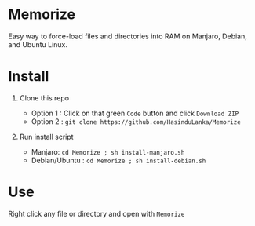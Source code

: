 # Memorize

Easy way to force-load files and directories into RAM on Manjaro, Debian, and Ubuntu Linux.

# Install

1. Clone this repo
   - Option 1 : Click on that green `Code` button and click `Download ZIP`
   - Option 2 : `git clone https://github.com/HasinduLanka/Memorize`
   
2. Run install script
   - Manjaro: `cd Memorize ; sh install-manjaro.sh`
   - Debian/Ubuntu : `cd Memorize ; sh install-debian.sh`
   
  # Use
  
  Right click any file or directory and open with `Memorize`
  
  
